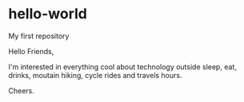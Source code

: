 # hello-world
My first repository

Hello Friends,

I'm interested in everything cool about technology outside sleep, eat, drinks, moutain hiking, cycle rides and travels hours.

Cheers.
